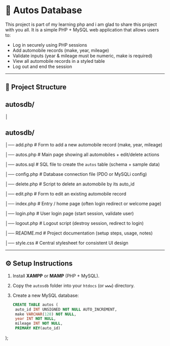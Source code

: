 # 🚗 Autos Database 

This project is part of my learning php and i am glad to share this project with you all.
It is a simple PHP + MySQL web application that allows users to:

- Log in securely using PHP sessions
- Add automobile records (make, year, mileage)
- Validate inputs (year & mileage must be numeric, make is required)
- View all automobile records in a styled table
- Log out and end the session

---

## 📂 Project Structure

## autosdb/

│
## autosdb/

│── add.php          # Form to add a new automobile record (make, year, mileage)

│── autos.php        # Main page showing all automobiles + edit/delete actions

│── autos.sql        # SQL file to create the `autos` table (schema + sample data)

│── config.php       # Database connection file (PDO or MySQLi config)

│── delete.php       # Script to delete an automobile by its auto_id

│── edit.php         # Form to edit an existing automobile record

│── index.php        # Entry / home page (often login redirect or welcome page)

│── login.php        # User login page (start session, validate user)

│── logout.php       # Logout script (destroy session, redirect to login)

│── README.md        # Project documentation (setup steps, usage, notes)

│── style.css        # Central stylesheet for consistent UI design

---

## ⚙️ Setup Instructions

1. Install **XAMPP** or **MAMP** (PHP + MySQL).
2. Copy the `autosdb` folder into your `htdocs` (or `www`) directory.
3. Create a new MySQL database:

   ```sql
   CREATE TABLE autos (
    auto_id INT UNSIGNED NOT NULL AUTO_INCREMENT,
    make VARCHAR(128) NOT NULL,
    year INT NOT NULL,
    mileage INT NOT NULL,
    PRIMARY KEY(auto_id)
);


